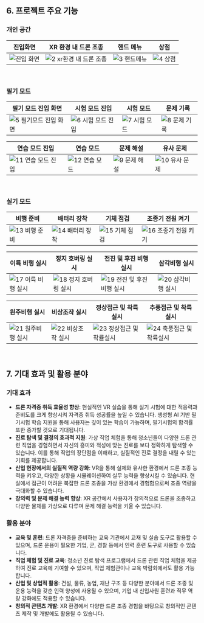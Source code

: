 <!--
# 📖 Mesion
![image](https://github.com/user-attachments/assets/2edb4a38-d987-4568-9643-cc9003212a9f)

<br>

## 프로젝트 소개

- 플레이어는 초경량비행장치(드론) 조종자 증명취득을 위한 필기와 실기 시험을 도움받을 수 있습니다.
- 필기 시험은 지난 시험 문제 데이터를 기반하여 문제를 제공 받으며 풀이한 문제에 대해서 생성형 AI를 통한 문제 생성 및 문제 해설을 받을 수 있습니다.
- 실기 시험은 현실 실기 시험과 동일한 환경을 구현하여 자격증 취득에 도움을 줄 수 있습니다.
- 그 외에도 상점을 통한 이색 드론을 구매하여 XR공간에서 조종 할 수 있으며, 드론을 활용한 직업체험도 즐길 수 있습니다.

<br>

## 팀원 구성 및 역할 분담

### 팀원 전체
- 목표 시스템 시나리오 상세 설계
- 유니티를 이용한 개발 지원
- 버그 테스트 및 개선

<br>

### 김태경 (팀장)

- 프로젝트 총괄 및 파이프라인 구축
- 개인 공간 커스터마이징 기능 구현
- 상점 기능 구현
- XR 상호작용 개발
- 사용자 UI/UX 개발

<br>
    
### 김경보
- 생성형 ai 펫 심리 상담 기능 구현 및 개선
- 드론 실기 이륙 전 과정 개발
- 실기 모드 개발
- 발표

<br>

### 이우진
- 유니티 블렌더 환경 디자인 구축 개발
- 객체 애니메이션 구현
- 생성형 ai를 통한 문제 생성 및 해설 기능 개발
- 필기 문제 출제 기능 개발
- 필기 모드 개발

<br>

### 최시은
- 드론 농업 직업 체험 시스템 구현 및 개발
- 사용자 UI/UX 개발
- 필기 모드 개발
- 시연 영상 제작

### 한승희

- 드론 화재 진압 직업 체험 시스템 구현 및 개발
- 드론 실기 이륙 전후 과정 개발

<br>

## 경진대회 제출 영상
[시연 영상 보기](https://drive.google.com/file/d/1MSvkOxRyA1Y1OWhpdMjxKYXuCrXZOm0A/view?usp=drive_link)

<br>

## 1. 개발 환경

- Engine : Unity 5 (LTS 22.03.33f1)
- 프로그래밍 언어 : C#
- 생성형 AI API : OpenAI GPT3.5 API
- 버전 및 이슈관리 : Github
- 협업 툴 : Discord, Notion, Github
- 테스트 기기 : Meta Quest 3, Meta Quest 2
<br>

## 2. 채택한 개발 기술과 브랜치 및 Workspace 전략

### Unity 5

- Version
    - LTS 22.03.33f1
    - 개발 시작 기준 LTS 버전 중 가장 최신 버전을 이용하였습니다.
- Render Pipline
    - URP(Universal Render Pipline)
    - URP는 경량 렌더링 파이프라인이므로, 불필요한 그래픽 처리 없이 효율적으로 리소스를 활용해 높은 프레임률을 제공하기에 사용을 했습니다.
    
### 생성형 AI

- OpenAI GPT
    -  GPT의 경우 많은 데이터를 학습하였기에 생성형 AI에 사용해도 괜찮다고 생각하여 사용했습니다.
    -  GPT의 경우 범용성이 뛰어나기에 Mesion에서도 양질의 데이터 값을 줄 것이라 판단하여 사용했습니다.

### 브랜치 전략

- Git-flow 전략을 기반으로 main, develop, 기능별 브랜치를 사용하여 체계적으로 개발을 관리했습니다.
- main, develop, 기능 브랜치로 나누어 개발을 하였습니다.
    - **main** 브랜치: 배포 단계에서만 사용하는 브랜치로, 최종적으로 안정화된 코드만 포함됩니다.
    - **develop** 브랜치: 개발을 통합하는 브랜치로, 각 기능 브랜치에서 작업이 완료되면 여기로 병합됩니다.
    - **기능** 브랜치: 기능 단위로 독립적인 개발을 위한 브랜치로, 개발 완료 후 develop 브랜치로 병합해 통합 과정을 거칩니다.

### 워크스페이스 전략

- 5개의 독립된 워크스페이스를 각 팀원에게 배정하여, 개별 개발이 가능하도록 설계했습니다.
- main, develop, 각 기능 브랜치로 나누어 개발을 하였습니다.
    - **개별 워크스페이스 분리**의 이유: 동일한 폴더에서 작업 시, 각 팀원이 사용하지 않는 코드가 함께 병합되거나 충돌이 발생할 수 있어 이를 방지하려는 목적입니다. 각 팀원의 워크스페이스는 독립적으로 운영되므로, 다른 팀원이 개발하는 영역에 불필요한 영향이 없도록 했습니다.
    - **협업 방식**: 팀원 간 필요한 코드나 리소스가 있을 경우, 상대방의 워크스페이스에서 필요한 부분을 복사하거나 직접 사용하는 방식으로 협업했습니다.

<br>

## 3. 개발 기간, 경진대회 일정 및 작업 관리

### 개발 기간

- 전체 개발 기간 : 2024-06-14 ~ 2024-09-12

<br>

### 경진대회 일정
![image](https://github.com/user-attachments/assets/f441c2a1-35ca-4b2d-832c-5809db18e55a)

<br>

### 작업 관리

- GitHub를 사용하여 진행 상황을 공유했습니다.
- 매주 목, 일요일에 Discord를 통해 회의를 진행하여 현재 상황 내용을 공유했습니다.

<br>

## 4. 개발 세부 내용

### 개발 배경
 최근 산업 전반에서 드론 자격증에 대한 수요가 급격히 증가하고 있습니다. 그러나 현실적으로 드론 자격증을 취득하는 과정은 비용이 많이 들고 합격률이 낮아 많은 사람들이 어려움을 겪고 있습니다. 이러한 문제를 해결하기 위해, 저희는 메타버스 기반의 XR 프로그램을 개발하여 사용자들이 보다 저렴하고 효율적으로 드론 자격증을 준비할 수 있도록 돕고자 합니다. 이 프로그램은 실제 시험과 유사한 환경을 제공하여, 사용자가 실전에 가까운 경험을 쌓을 수 있도록 설계되었습니다.

### 개발 목적
 이 프로그램의 개발 목적은 드론 자격증 취득 과정에서의 높은 비용과 낮은 합격률로 인한 어려움을 완화하는 데 있습니다. 이를 위해 현실적인 훈련 환경을 제공하는 메타버스 XR 기술을 활용하여 사용자들이 보다 안전하고 효율적으로 실습할 수 있는 기회를 제공합니다. 궁극적으로 이 프로그램은 드론 조종 능력을 체계적으로 향상시키고 자격증 시험 준비를 보다 쉽게 지원함으로써 드론 산업의 인재 양성에 기여하는 것을 목표로 합니다. 단순히 드론 자격증 준비에 그치지 않고, 다양한 산업 분야에서 드론을 활용해볼 수 있는 직업 체험 기능을 통해 사용자들이 드론의 새로운 가능성을 탐구할 수 있도록 설계되었습니다. 또한 현실에서는 어려운 다양한 물체 조종 기능을 제공하여, 사용자들이 창의적으로 드론을 활용하는 방법을 탐구하고 새로운 가능성을 모색할 기회를 제공합니다. 이를 통해 드론을 통한 직업 세계를 체험하고 드론 조종 기술을 다방면으로 확장할 수 있는 환경을 제공합니다.

### 프로젝트 개발 세부 내용
저희 프로젝트는 다음의 주요 키워드를 중심으로 개발되고 있습니다:

- **진로 탐색 및 결정 지원**: 드론 자격증 취득과 관련된 과정을 통해 사용자가 다양한 직업을 가상으로 체험할 수 있게 돕습니다. 이를 통해 사용자들은 자신의 흥미와 적성에 맞는 진로를 발견하고, 실제 직업 세계를 경험하며 실질적인 직업 선택의 통찰을 얻을 수 있습니다.

- **생성형 AI 기반 필기시험 지원**: 과거 시험 데이터를 기반으로 문제 풀이가 가능하며, 생성형 AI를 통해 풀이한 문제에 대한 추가 해설과 새로운 문제 생성 기능을 제공하여 학습과 심화 학습을 지원합니다.

- **실제 실기 시험 프로세스 동일 구현**: VR 공간에서 실제 드론 실기 시험의 프로세스와 환경을 동일하게 구현하여, 사용자가 자연스럽게 시험 과정에 적응하고 준비할 수 있도록 지원합니다.

- **창의성 및 자아 표현 촉진**: XR 공간에서 사용자가 원하는 드론을 선택해 조종할 수 있으며, 이를 통해 창의적 사고와 자아 표현을 자유롭게 펼칠 수 있는 환경을 제공합니다.

- **타 서비스와의 차별점**: 추가 장비 없이 VR 기기만으로 플레이가 가능하며, 이색적인 드론 조종과 드론 직업 체험 콘텐츠가 포함되어 있습니다. 드론에 대한 이해도를 높일 수 있는 드론 부품의 이해와 조립 콘텐츠도 함께 제공됩니다.

<br>

## 5. 시스템 구성 아키텍쳐
![image](https://github.com/user-attachments/assets/2e455453-8b72-4e82-8c08-0042efd92961)

시스템 흐름은 다음과 같습니다. 
1. XR 기기를 통한 프로그램 실행
2. 패스스루 설정을 통한 환경 구축
3. 개인공간에서 드론을 자유로이 조종 가능
4. 직업 체험을 할 수 있는 캐주얼 모드
5. 드론자격증의 필기와 실기 시험을 준비 할 수 있는 리얼리티 모드
<br>
-->
## 6. 프로젝트 주요 기능
### 개인 공간
| 진입화면 | XR 환경 내 드론 조종 | 핸드 메뉴 | 상점 |
|----------|----------|----------|----------|
|![진입 화면](https://github.com/user-attachments/assets/d5837fa2-dac8-42da-8911-758573f816d2)|![2 xr환경 내 드론 조종](https://github.com/user-attachments/assets/8a1a6e8e-e676-44eb-b1c2-0743023b9dcc)|![3 핸드메뉴](https://github.com/user-attachments/assets/2f85e2bf-baad-48ce-a0a4-4648134d27ce)|![4 상점](https://github.com/user-attachments/assets/4cdd4af7-5215-4527-9f3a-3f116850c4c5)|

<br>

### 필기 모드
| 필기 모드 진입 화면 | 시험 모드 진입 | 시험 모드 | 문제 기록 |
|----------|----------|----------|----------|
|![5 필기모드 진입 화면](https://github.com/user-attachments/assets/8e106f6f-213d-4244-9760-2d2a549fb0f9)|![6 시험 모드 진입](https://github.com/user-attachments/assets/31afd023-eea8-4bcd-a086-cf8ba59ad1e0)|![7 시험 모드](https://github.com/user-attachments/assets/b3c1e96d-ad9b-4c5e-abdb-7589a3993aa0)|![8 문제 기록](https://github.com/user-attachments/assets/d6f06de7-91ba-4d57-a5cd-1bdc6c7ff084)|

| 연습 모드 진입 | 연습 모드 | 문제 해설 | 유사 문제 |
|----------|----------|----------|----------|
|![11 연습 모드 진입](https://github.com/user-attachments/assets/9d962b4c-3bb6-4616-9314-a3d53ea7eb07)|![12 연습 모드](https://github.com/user-attachments/assets/086f9b56-8855-48a9-bd82-48c38a6ba0e6)|![9 문제 해설](https://github.com/user-attachments/assets/a9556463-f3d4-4dbc-9d1e-bf7b76848957)|![10 유사 문제](https://github.com/user-attachments/assets/d2c43287-76fa-4822-bb4d-1f7585e694e7)|

<br>

### 실기 모드
| 비행 준비 | 배터리 장착 | 기체 점검 | 조종기 전원 켜기 |
|----------|----------|----------|----------|
|![13 비행 준비](https://github.com/user-attachments/assets/87e6abf5-05d2-4d44-9b69-51efd17a3d70)|![14 배터리 장착](https://github.com/user-attachments/assets/89d6c544-1e53-4eb3-b112-ea0b7ffc343e)|![15 기체 점검](https://github.com/user-attachments/assets/a45d2421-7071-40f0-8dab-21758ef5b731)|![16 조종기 전원 키기](https://github.com/user-attachments/assets/85b0ce54-da32-4a14-afd4-08204899ef0d)|

| 이륙 비행 실시 | 정지 호버링 실시 | 전진 및 후진 비행 실시 | 삼각비행 실시 |
|----------|----------|----------|----------|
|![17 이륙 비행 실시](https://github.com/user-attachments/assets/56569250-ac2b-454d-b885-1ab0893b797a)|![18 정지 호버링 실시](https://github.com/user-attachments/assets/80770d7f-2e9f-473b-8437-e319712c6b30)|![19 전진 및 후진 비행 실시](https://github.com/user-attachments/assets/33b4e2dc-ebd6-4c2e-a55a-cffc1fa94bfb)|![20 삼각비행 실시](https://github.com/user-attachments/assets/6e4293b1-477e-4023-82bb-d2debffc1b48)|

| 원주비행 실시 | 비상조작 실시 | 정상접근 및 착륙실시 | 추풍접근 및 착륙실시 |
|----------|----------|----------|----------|
|![21 원주비행 실시](https://github.com/user-attachments/assets/88f28abd-51b4-4091-be40-ba6c34a25ad9)|![22 비상조작 실시](https://github.com/user-attachments/assets/85902f3b-8a14-45e4-92b2-4d49f7123f81)|![23 정상접근 및 착률실시](https://github.com/user-attachments/assets/0cf77267-efa7-4d0c-8220-2627dfd153f3)|![24 축풍접근 및 착륙실시](https://github.com/user-attachments/assets/a590e91f-cc01-4b7b-8b15-efe410218360)|

<br>

## 7. 기대 효과 및 활용 분야

### 기대 효과
- **드론 자격증 취득 효율성 향상**: 현실적인 VR 실습을 통해 실기 시험에 대한 적응력과 준비도를 크게 향상시켜 자격증 취득 성공률을 높일 수 있습니다. 생성형 AI 기반 필기시험 학습 지원을 통해 사용자는 깊이 있는 학습이 가능하며, 필기시험의 합격률 또한 증가할 것으로 기대됩니다.
- **진로 탐색 및 결정의 효과적 지원**: 가상 직업 체험을 통해 청소년들이 다양한 드론 관련 직업을 경험하면서 자신의 흥미와 적성에 맞는 진로를 보다 정확하게 탐색할 수 있습니다. 이를 통해 직업의 장단점을 이해하고, 실질적인 진로 결정을 내릴 수 있는 기회를 제공합니다.
- **산업 현장에서의 실질적 역량 강화**: VR을 통해 실제와 유사한 환경에서 드론 조종 능력을 키우고, 다양한 상황을 시뮬레이션하여 실무 능력을 향상시킬 수 있습니다. 현실에서 접근이 어려운 복잡한 드론 조종을 가상 환경에서 경험함으로써 조종 역량을 극대화할 수 있습니다.
- **창의력 및 문제 해결 능력 향상**: XR 공간에서 사용자가 창의적으로 드론을 조종하고 다양한 물체를 가상으로 다루며 문제 해결 능력을 키울 수 있습니다.

### 활용 분야
- **교육 및 훈련**: 드론 자격증을 준비하는 교육 기관에서 교재 및 실습 도구로 활용할 수 있으며, 드론 운용이 필요한 기업, 군, 경찰 등에서 인력 훈련 도구로 사용할 수 있습니다.
- **직업 체험 및 진로 교육**: 청소년 진로 탐색 프로그램에서 드론 관련 직업 체험을 제공하여 진로 교육에 기여할 수 있으며, 직업 체험관이나 교육 박람회에서도 활용 가능합니다.
- **산업 및 상업적 활용**: 건설, 물류, 농업, 재난 구조 등 다양한 분야에서 드론 조종 및 운용 능력을 갖춘 인력 양성에 사용될 수 있으며, 기업 내 신입사원 훈련과 직무 역량 강화에도 적용할 수 있습니다.
- **창의적 콘텐츠 개발**: XR 환경에서 다양한 드론 조종 경험을 바탕으로 창의적인 콘텐츠 제작 및 개발에도 활용될 수 있습니다.
